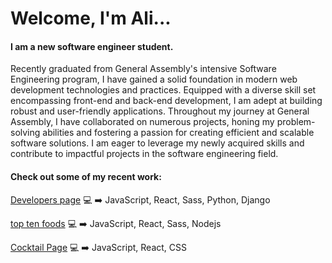 #  Welcome, I'm Ali...
#### I am a new software engineer student.
Recently graduated from General Assembly's intensive Software Engineering program, I have gained a solid foundation in modern web development technologies and practices. Equipped with a diverse skill set encompassing front-end and back-end development, I am adept at building robust and user-friendly applications. Throughout my journey at General Assembly, I have collaborated on numerous projects, honing my problem-solving abilities and fostering a passion for creating efficient and scalable software solutions. I am eager to leverage my newly acquired skills and contribute to impactful projects in the software engineering field.

#### Check out some of my recent work:

[Developers page](https://645676e08f69eb324e48842c--django-developers-page.netlify.app/developers/1)  💻 ➡️ JavaScript, React, Sass, Python, Django

[top ten foods](https://top-ten-food.netlify.app/) 💻 ➡️ JavaScript, React, Sass, Nodejs

[Cocktail Page](https://cocktail-page.netlify.app/) 💻 ➡️ JavaScript, React, CSS
